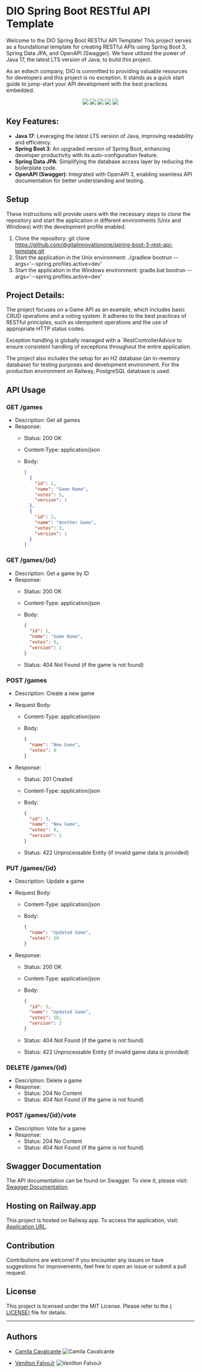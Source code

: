 # DIO Spring Boot RESTful API Template

Welcome to the DIO Spring Boot RESTful API Template! This project serves as a foundational template for creating RESTful
APIs using Spring Boot 3, Spring Data JPA, and OpenAPI (Swagger). We have utilized the power of Java 17, the latest LTS
version of Java, to build this project.

As an edtech company, DIO is committed to providing valuable resources for developers and this project is no exception.
It stands as a quick start guide to jump-start your API development with the best practices embedded.

<p align="center">
     <a alt="Java">
        <img src="https://img.shields.io/badge/Java-v17-blue.svg" />
    </a>
    <a alt="Spring Boot">
        <img src="https://img.shields.io/badge/Spring%20Boot-v3.1.0-brightgreen.svg" />
    </a>
    <a alt="Gradle">
        <img src="https://img.shields.io/badge/Gradle-v7.6-lightgreen.svg" />
    </a>
    <a alt="H2">
        <img src="https://img.shields.io/badge/H2-v2.1.214-darkblue.svg" />
    </a>
    <a alt="PostgreSQL">
        <img src="https://img.shields.io/badge/PostgreSQL-v42.6.0-blue.svg" />
    </a>
</p>

## Key Features:

- **Java 17**: Leveraging the latest LTS version of Java, improving readability and efficiency.
- **Spring Boot 3**: An upgraded version of Spring Boot, enhancing developer productivity with its auto-configuration
  feature.
- **Spring Data JPA**: Simplifying the database access layer by reducing the boilerplate code.
- **OpenAPI (Swagger)**: Integrated with OpenAPI 3, enabling seamless API documentation for better understanding and
  testing.

## Setup

These instructions will provide users with the necessary steps to clone the repository and start the application in
different environments (Unix and Windows) with the development profile enabled.

1. Clone the repository: git clone https://github.com/digitalinnovationone/spring-boot-3-rest-api-template.git
2. Start the application in the Unix environment: ./gradlew bootrun --args='--spring.profiles.active=dev'
3. Start the application in the Windows environment: gradle.bat bootrun --args='--spring.profiles.active=dev'

## Project Details:

The project focuses on a Game API as an example, which includes basic CRUD operations and a voting system. It adheres to the best practices of RESTful principles, such as idempotent operations and the use of appropriate HTTP status codes.

Exception handling is globally managed with a `RestControllerAdvice to ensure consistent handling of exceptions throughout the entire application.

The project also includes the setup for an H2 database (an in-memory database) for testing purposes and development environment. For the production environment on Railway, PostgreSQL database is used.

## API Usage

### GET /games

- Description: Get all games
- Response:
  - Status: 200 OK
  - Content-Type: application/json
  - Body:

    ```json
    [
      {
        "id": 1,
        "name": "Game Name",
        "votes": 5,
        "version": 1
      },
      {
        "id": 2,
        "name": "Another Game",
        "votes": 3,
        "version": 1
      }
    ]
    ```

### GET /games/{id}

- Description: Get a game by ID
- Response:
  - Status: 200 OK
  - Content-Type: application/json
  - Body:

    ```json
    {
      "id": 1,
      "name": "Game Name",
      "votes": 5,
      "version": 1
    }
    ```

  - Status: 404 Not Found (if the game is not found)

### POST /games

- Description: Create a new game
- Request Body:
  - Content-Type: application/json
  - Body:

    ```json
    {
      "name": "New Game",
      "votes": 0
    }
    ```

- Response:
  - Status: 201 Created
  - Content-Type: application/json
  - Body:

    ```json
    {
      "id": 3,
      "name": "New Game",
      "votes": 0,
      "version": 1
    }
    ```

  - Status: 422 Unprocessable Entity (if invalid game data is provided)

### PUT /games/{id}

- Description: Update a game
- Request Body:
  - Content-Type: application/json
  - Body:

    ```json
    {
      "name": "Updated Game",
      "votes": 10
    }
    ```

- Response:
  - Status: 200 OK
  - Content-Type: application/json
  - Body:

    ```json
    {
      "id": 3,
      "name": "Updated Game",
      "votes": 10,
      "version": 2
    }
    ```

  - Status: 404 Not Found (if the game is not found)
  - Status: 422 Unprocessable Entity (if invalid game data is provided)

### DELETE /games/{id}

- Description: Delete a game
- Response:
  - Status: 204 No Content
  - Status: 404 Not Found (if the game is not found)

### POST /games/{id}/vote

- Description: Vote for a game
- Response:
  - Status: 204 No Content
  - Status: 404 Not Found (if the game is not found)

## Swagger Documentation

The API documentation can be found on Swagger. To view it, please visit: [Swagger Documentation](http://localhost:8080/swagger-ui/index.htm).

## Hosting on Railway.app

This project is hosted on Railway.app. To access the application, visit: [Application URL](https://sua-url-de-hospedagem-aqui).

## Contribution

Contributions are welcome! If you encounter any issues or have suggestions for improvements, feel free to open an issue or submit a pull request.

## License

This project is licensed under the MIT License. Please refer to
the <a href="https://github.com/cami-la/url-shortener-preview/blob/3eb25645b0ca1a1ee8bd8b5de947c11f5a6d42ba/LICENSE.md">(
LICENSE)</a> file for details.
<hr>

## Authors

- [Camila Cavalcante](https://www.linkedin.com/in/cami-la/)
  ![Camila Cavalcante](https://avatars.githubusercontent.com/u/64323124?v=4&s=100)

- [Venilton FalvoJr](https://www.linkedin.com/in/falvojr/)
  ![Venilton FalvoJr](https://avatars.githubusercontent.com/u/730492?v=4&s=100)